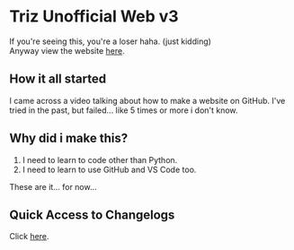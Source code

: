 # Triz Unofficial Web v3
If you're seeing this, you're a loser haha. (just kidding)  
Anyway view the website [here](https://bit.ly/trizgame-website-v3).<!-- yes i'm using the bit.ly link -->

## How it all started
I came across a video talking about how to make a website on GitHub.
I've tried in the past, but failed... like 5 times or more i don't know.

## Why did i make this?
1. I need to learn to code other than Python.
2. I need to learn to use GitHub and VS Code too.

These are it... for now...

## Quick Access to Changelogs
Click [here](https://trizgit.github.io/website-v3/changelogs.html).